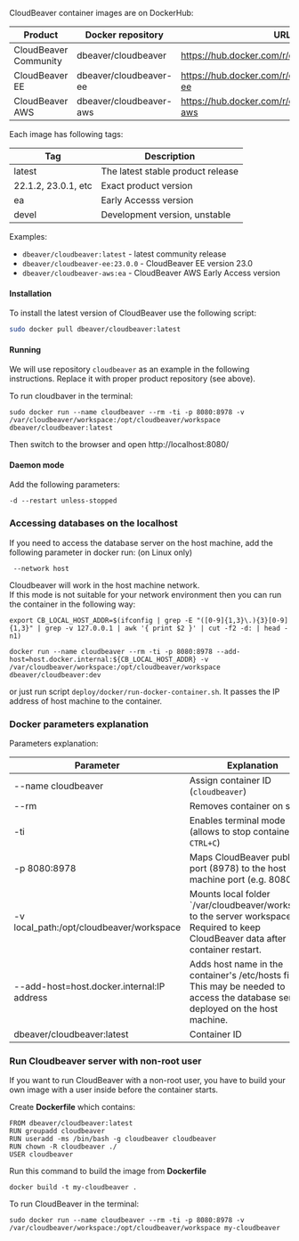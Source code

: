 CloudBeaver container images are on DockerHub: 

Product | Docker repository | URL
---|---|---
CloudBeaver Community | dbeaver/cloudbeaver | https://hub.docker.com/r/dbeaver/cloudbeaver
CloudBeaver EE | dbeaver/cloudbeaver-ee | https://hub.docker.com/r/dbeaver/cloudbeaver-ee  
CloudBeaver AWS | dbeaver/cloudbeaver-aws | https://hub.docker.com/r/dbeaver/cloudbeaver-aws

Each image has following tags:

Tag | Description
---|---
latest | The latest stable product release
22.1.2, 23.0.1, etc | Exact product version
ea | Early Accesss version
devel | Development version, unstable

Examples:

- `dbeaver/cloudbeaver:latest` - latest community release
- `dbeaver/cloudbeaver-ee:23.0.0` - CloudBeaver EE version 23.0
- `dbeaver/cloudbeaver-aws:ea` - CloudBeaver AWS Early Access version

#### Installation 
To install the latest version of CloudBeaver use the following script:

```sh
sudo docker pull dbeaver/cloudbeaver:latest
```

#### Running 

We will use repository `cloudbeaver` as an example in the following instructions. Replace it with proper product repository (see above).  

To run cloudbaver in the terminal:
```
sudo docker run --name cloudbeaver --rm -ti -p 8080:8978 -v /var/cloudbeaver/workspace:/opt/cloudbeaver/workspace dbeaver/cloudbeaver:latest
```

Then switch to the browser and open http://localhost:8080/

#### Daemon mode

Add the following parameters:
```
-d --restart unless-stopped 
```

### Accessing databases on the localhost

If you need to access the database server on the host machine, add the following parameter in docker run: (on Linux only)
```
 --network host
```

Cloudbeaver will work in the host machine network.  
If this mode is not suitable for your network environment then you can run the container in the following way:
```
export CB_LOCAL_HOST_ADDR=$(ifconfig | grep -E "([0-9]{1,3}\.){3}[0-9]{1,3}" | grep -v 127.0.0.1 | awk '{ print $2 }' | cut -f2 -d: | head -n1)

docker run --name cloudbeaver --rm -ti -p 8080:8978 --add-host=host.docker.internal:${CB_LOCAL_HOST_ADDR} -v /var/cloudbeaver/workspace:/opt/cloudbeaver/workspace dbeaver/cloudbeaver:dev
```
or just run script `deploy/docker/run-docker-container.sh`.
It passes the IP address of host machine to the container.

### Docker parameters explanation

Parameters explanation:

Parameter | Explanation
---|---
--name cloudbeaver | Assign container ID (`cloudbeaver`)
--rm | Removes container on stop
-ti | Enables terminal mode (allows to stop container with `CTRL+C`)
-p 8080:8978 | Maps CloudBeaver public port (8978) to the host machine port (e.g. 8080)
-v local_path:/opt/cloudbeaver/workspace | Mounts local folder `/var/cloudbeaver/workspace' to the server workspace. Required to keep CloudBeaver data after container restart.
--add-host=host.docker.internal:IP address | Adds host name in the container's /etc/hosts file. This may be needed to access the database server deployed on the host machine.
dbeaver/cloudbeaver:latest | Container ID


### Run Cloudbeaver server with non-root user

If you want to run CloudBeaver with a non-root user, you have to build your own image with a user inside before the container starts.

Create **Dockerfile** which contains:
```
FROM dbeaver/cloudbeaver:latest
RUN groupadd cloudbeaver
RUN useradd -ms /bin/bash -g cloudbeaver cloudbeaver
RUN chown -R cloudbeaver ./
USER cloudbeaver
```

Run this command to build the image from **Dockerfile**
```
docker build -t my-cloudbeaver .
```

To run CloudBeaver in the terminal:
```
sudo docker run --name cloudbeaver --rm -ti -p 8080:8978 -v /var/cloudbeaver/workspace:/opt/cloudbeaver/workspace my-cloudbeaver
```